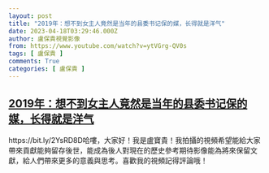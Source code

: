 ```yaml
---
layout: post
title: "2019年：想不到女主人竟然是当年的县委书记保的媒，长得就是洋气"
date: 2023-04-18T03:29:46.000Z
author: 盧保貴視覺影像
from: https://www.youtube.com/watch?v=ytVGrg-QV0s
tags: [ 盧保貴 ]
comments: True
categories: [ 盧保貴 ]
---
```

<!--1681788586000-->
[2019年：想不到女主人竟然是当年的县委书记保的媒，长得就是洋气](https://www.youtube.com/watch?v=ytVGrg-QV0s)
------

<div>
https://bit.ly/2YsRD8D哈嘍，大家好！我是盧寶貴！我拍攝的視頻希望能給大家帶來貢獻能夠留存後世，能成為後人對現在的歷史參考期待影像能為將來保留文獻，給人們帶來更多的意義與思考。喜歡我的視頻記得評論哦！
</div>
